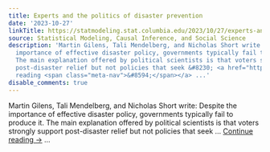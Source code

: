 ```yaml
---
title: Experts and the politics of disaster prevention
date: '2023-10-27'
linkTitle: https://statmodeling.stat.columbia.edu/2023/10/27/experts-and-the-politics-of-disaster-prevention/
source: Statistical Modeling, Causal Inference, and Social Science
description: 'Martin Gilens, Tali Mendelberg, and Nicholas Short write: Despite the
  importance of effective disaster policy, governments typically fail to produce it.
  The main explanation offered by political scientists is that voters strongly support
  post-disaster relief but not policies that seek &#8230; <a href="https://statmodeling.stat.columbia.edu/2023/10/27/experts-and-the-politics-of-disaster-prevention/">Continue
  reading <span class="meta-nav">&#8594;</span></a> ...'
disable_comments: true
---
```

Martin Gilens, Tali Mendelberg, and Nicholas Short write: Despite the importance of effective disaster policy, governments typically fail to produce it. The main explanation offered by political scientists is that voters strongly support post-disaster relief but not policies that seek &#8230; <a href="https://statmodeling.stat.columbia.edu/2023/10/27/experts-and-the-politics-of-disaster-prevention/">Continue reading <span class="meta-nav">&#8594;</span></a> ...
